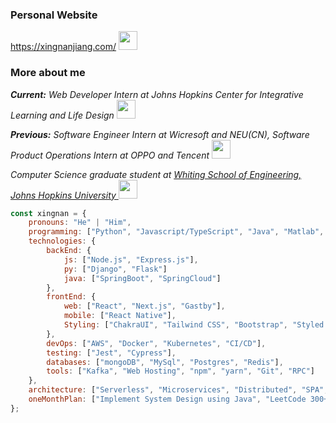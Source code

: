 ### Personal Website 
https://xingnanjiang.com/ <img src="https://emojis.slackmojis.com/emojis/images/1531849430/4246/blob-sunglasses.gif?1531849430" width="30"/>


### More about me

<p><em><b>Current:</b> Web Developer Intern at Johns Hopkins Center for Integrative Learning and Life Design
<img src="https://media.giphy.com/media/WUlplcMpOCEmTGBtBW/giphy.gif" width="30"> 
</em></p>
<p><em><b>Previous:</b> Software Engineer Intern at Wicresoft and NEU(CN), Software Product Operations Intern at OPPO and Tencent <img src="https://media.giphy.com/media/WUlplcMpOCEmTGBtBW/giphy.gif" width="30"> 
</em></p>
<p><em>Computer Science graduate student at <a href="https://www.cs.jhu.edu/academic-programs/graduate-studies/mse-programs/">Whiting School of Engineering, Johns Hopkins University
</a><img src="https://media.giphy.com/media/WUlplcMpOCEmTGBtBW/giphy.gif" width="30"> 
</em></p>

```javascript
const xingnan = {
    pronouns: "He" | "Him",
    programming: ["Python", "Javascript/TypeScript", "Java", "Matlab", "R", "HTML/CSS"],
    technologies: {
        backEnd: {
            js: ["Node.js", "Express.js"],
            py: ["Django", "Flask"]
            java: ["SpringBoot", "SpringCloud"]
        },
        frontEnd: {
            web: ["React", "Next.js", "Gastby"],
            mobile: ["React Native"],
            Styling: ["ChakraUI", "Tailwind CSS", "Bootstrap", "Styled Components"]
        },
        devOps: ["AWS", "Docker", "Kubernetes", "CI/CD"],
        testing: ["Jest", "Cypress"],
        databases: ["mongoDB", "MySql", "Postgres", "Redis"],
        tools: ["Kafka", "Web Hosting", "npm", "yarn", "Git", "RPC"]
    },
    architecture: ["Serverless", "Microservices", "Distributed", "SPA", "Static Sites"],
    oneMonthPlan: ["Implement System Design using Java", "LeetCode 300+ using Python"]
};
```
  
